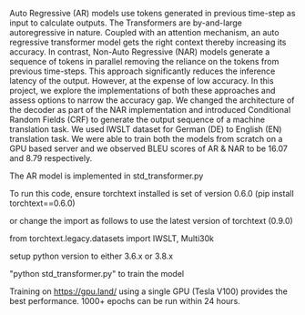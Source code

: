 Auto Regressive (AR) models use tokens generated in previous time-step as input to calculate outputs. The Transformers are by-and-large autoregressive in nature. Coupled with an attention mechanism, an auto regressive transformer model gets the right context thereby increasing its accuracy. In contrast, Non-Auto Regressive (NAR) models generate a sequence of tokens in parallel removing the reliance on the tokens from previous time-steps. This approach significantly reduces the inference latency of the output. However, at the expense of low accuracy. In this project, we explore the implementations of both these approaches and assess options to narrow the accuracy gap. We changed the architecture of the decoder as part of the NAR implementation and introduced Conditional Random Fields (CRF) to generate the output sequence of a machine translation task. We used IWSLT dataset for German (DE) to English (EN) translation task. We were able to train both the models from scratch on a GPU based server and we observed BLEU scores of AR & NAR to be 16.07 and 8.79 respectively.

The AR model is implemented in std_transformer.py

To run this code, ensure torchtext installed is set of version 0.6.0 (pip install torchtext==0.6.0)

or change the import as follows to use the latest version of torchtext (0.9.0)

from torchtext.legacy.datasets import IWSLT, Multi30k

setup python version to either 3.6.x or 3.8.x

"python std_transformer.py" to train the model

Training on https://gpu.land/ using a single GPU (Tesla V100) provides the best performance. 1000+ epochs can be run within 24 hours.

